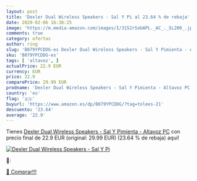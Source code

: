 ```yaml
---
layout: post
title: 'Dexler Dual Wireless Speakers - Sal Y Pi al 23.64 % de rebaja'
date: 2020-02-06 16:38:25
image: 'https://m.media-amazon.com/images/I/3152rSobAPL._AC_._SL200_.jpg'
comments: true
category: ofertas
author: ring
slug: 'B079YPCDDG-es Dexler Dual Wireless Speakers - Sal Y Pimienta - Altavoz PC'
sku: 'B079YPCDDG-es'
tags: [ 'altavoz', ]
actualPrice: 22.9 EUR
currency: EUR
price: 22.9
comparePrice: 29.99 EUR
prodname: 'Dexler Dual Wireless Speakers - Sal Y Pimienta - Altavoz PC'
country: 'es'
flag: '🇪🇸'
buyurl: 'https://www.amazon.es/dp/B079YPCDDG/?tag=tolees-21'
descuento: '23.64'
average: '22.9'
---
```


Tienes [Dexler Dual Wireless Speakers - Sal Y Pimienta - Altavoz PC](https://www.amazon.es/dp/B079YPCDDG/?tag=tolees-21) con precio final de  22.9 EUR (original: 29.99 EUR) (23.64 %  de rebaja) aqui!

[![Dexler Dual Wireless Speakers - Sal Y Pi](https://m.media-amazon.com/images/I/3152rSobAPL._AC_._SL200_.jpg)](https://www.amazon.es/dp/B079YPCDDG/?tag=tolees-21)

🔎:


[🛒 Comprar!!!](https://www.amazon.es/dp/B079YPCDDG/?tag=tolees-21)

